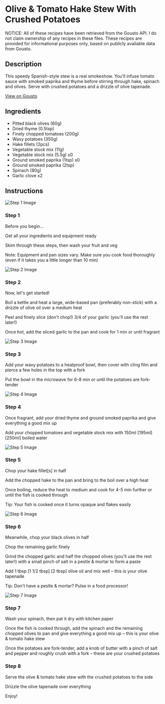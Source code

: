 # Olive & Tomato Hake Stew With Crushed Potatoes

NOTICE: All of these recipes have been retrieved from the Gousto API. I do not claim ownership of any recipes in these files. These recipes are provided for informational purposes only, based on publicly available data from Gousto.

## Description

This speedy Spanish-style stew is a real smokeshow. You’ll infuse tomato sauce with smoked paprika and thyme before stirring through hake, spinach and olives. Serve with crushed potatoes and a drizzle of olive tapenade.

[View on Gousto](https://www.gousto.co.uk/recipes/cookbook/olive-tomato-hake-stew-with-crushed-potatoes)

## Ingredients

- Pitted black olives (60g)
- Dried thyme (0.5tsp)
- Finely chopped tomatoes (200g)
- Waxy potatoes (350g)
- Hake fillets (2pcs)
- Vegetable stock mix (11g)
- Vegetable stock mix (5.5g) x0
- Ground smoked paprika (1tsp) x0
- Ground smoked paprika (2tsp)
- Spinach (80g)
- Garlic clove x2

## Instructions

![Step 1 Image](https://production-media.gousto.co.uk/cms/recipe-step-image/step-1-1676975582933-x200.jpg)

### Step 1

Before you begin...

Get all your ingredients and equipment ready

Skim through these steps, then wash your fruit and veg

Note: Equipment and pan sizes vary. Make sure you cook food thoroughly (even if it takes you a little longer than 10 min)

![Step 2 Image](https://production-media.gousto.co.uk/cms/recipe-step-image/step-2-1676975591319-x200.jpg)

### Step 2

Now, let's get started!

Boil a kettle and heat a large, wide-based pan (preferably non-stick) with a drizzle of olive oil over a medium heat

Peel and finely slice (don't chop!) 3/4 of your garlic (you'll use the rest later!)

Once hot, add the sliced garlic to the pan and cook for 1 min or until fragrant

![Step 3 Image](https://production-media.gousto.co.uk/cms/recipe-step-image/step-3-1676975598966-x200.jpg)

### Step 3

Add your waxy potatoes to a heatproof bowl, then cover with cling film and pierce a few holes in the top with a fork

Put the bowl in the microwave for 6-8 min or until the potatoes are fork-tender

![Step 4 Image](https://production-media.gousto.co.uk/cms/recipe-step-image/step-4-1676975639918-x200.jpg)

### Step 4

Once fragrant, add your dried thyme and ground smoked paprika and give everything a good mix up

Add your chopped tomatoes and vegetable stock mix with 150ml <span class="text-purple">[195ml]</span> <span class="text-danger">[250ml] </span>boiled water

![Step 5 Image](https://production-media.gousto.co.uk/cms/recipe-step-image/step-5-1676975650304-x200.jpg)

### Step 5

Chop your hake fillet[s] in half

Add the chopped hake to the pan and bring to the boil over a high heat

Once boiling, reduce the heat to medium and cook for 4-5 min further or until the fish is cooked through

Tip: Your fish is cooked once it turns opaque and flakes easily

![Step 6 Image](https://production-media.gousto.co.uk/cms/recipe-step-image/step-6-1676975661659-x200.jpg)

### Step 6

Meanwhile, chop your black olives in half

Chop the remaining garlic finely

Grind the chopped garlic and half the chopped olives (you'll use the rest later!) with a small pinch of salt in a pestle & mortar to form a paste

Add 1 tbsp <span class="text-purple">[1 1/2 tbsp]</span> <span class="text-danger">[2 tbsp]</span> olive oil and mix well – this is your olive tapenade

Tip: Don't have a pestle & mortar? Pulse in a food processor!

![Step 7 Image](https://production-media.gousto.co.uk/cms/recipe-step-image/step-7-1676975670874-x200.jpg)

### Step 7

Wash your spinach, then pat it dry with kitchen paper

Once the fish is cooked through, add the spinach and the remaining chopped olives to pan and give everything a good mix up – this is your olive & tomato hake stew

Once the potatoes are fork-tender, add a knob of butter with a pinch of salt and pepper and roughly crush with a fork – these are your crushed potatoes

### Step 8

Serve the olive & tomato hake stew with the crushed potatoes to the side

Drizzle the olive tapenade over everything

Enjoy!

